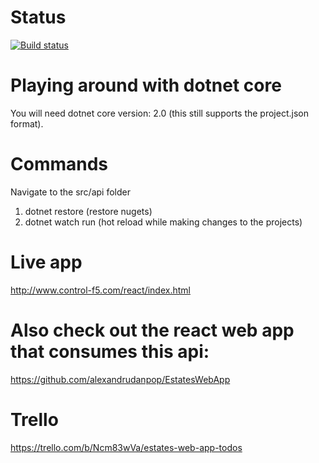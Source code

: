 # Status
[![Build status](https://ci.appveyor.com/api/projects/status/blacq5907mnj5aub/branch/master?svg=true)](https://ci.appveyor.com/project/alexandrudanpop/estateswebapi/branch/master)

# Playing around with dotnet core
You will need dotnet core version: 2.0  (this still supports the project.json format).

# Commands
Navigate to the src/api folder 
1) dotnet restore (restore nugets)
2) dotnet watch run (hot reload while making changes to the projects)

# Live app
http://www.control-f5.com/react/index.html

# Also check out the react web app that consumes this api:
https://github.com/alexandrudanpop/EstatesWebApp

# Trello
https://trello.com/b/Ncm83wVa/estates-web-app-todos
